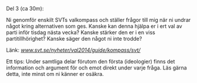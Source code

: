 Del 3 (ca 30m):

Ni genomför enskilt SVTs valkompass och ställer frågor till mig när ni
undrar något kring alternativen som ges. Kanske kan denna hjälpa er i
ert val av parti inför tisdag nästa vecka? Kanske stärker den er i en
viss partitillhörighet? Kanske säger den något ni inte trodde?

Länk: *www.svt.se/nyheter/val2014/guide/kompass/svt/*

Ett tips: Under samtliga delar förutom den första (ideologier) finns det
information och argument för och emot direkt under varje fråga. Läs
gärna detta, inte minst om ni känner er osäkra.
